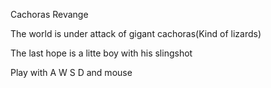 Cachoras Revange 

The world is under attack of gigant cachoras(Kind of lizards)

The last hope is a litte boy with his slingshot

Play with A W S D and mouse